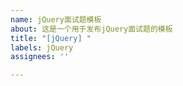 ```yaml
---
name: jQuery面试题模板
about: 这是一个用于发布jQuery面试题的模板
title: "[jQuery] "
labels: jQuery
assignees: ''

---
```



